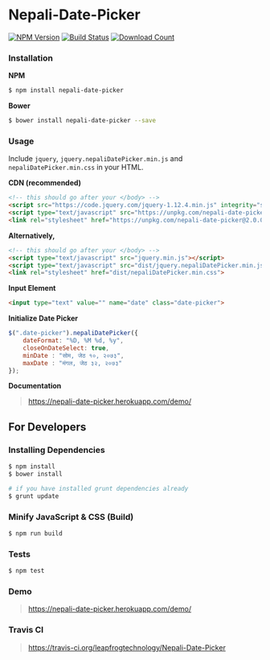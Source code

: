 # Nepali-Date-Picker

[![NPM Version][npm-image]][npm-url]
[![Build Status][travis-image]][travis-url]
[![Download Count][download-url]][npm-url]

[travis-image]: https://img.shields.io/travis/leapfrogtechnology/Nepali-Date-Picker.svg?style=flat-square
[travis-url]: https://travis-ci.org/leapfrogtechnology/Nepali-Date-Picker
[npm-image]: https://img.shields.io/npm/v/nepali-date-picker.svg?style=flat-square
[npm-url]: https://npmjs.org/package/nepali-date-picker
[download-url]: https://img.shields.io/npm/dt/nepali-date-picker.svg?style=flat-square

### Installation

**NPM**

```bash
$ npm install nepali-date-picker
```

**Bower**

```bash
$ bower install nepali-date-picker --save
```

### Usage

Include `jquery`, `jquery.nepaliDatePicker.min.js` and `nepaliDatePicker.min.css` in your HTML.

**CDN (recommended)**

```html
<!-- this should go after your </body> -->
<script src="https://code.jquery.com/jquery-1.12.4.min.js" integrity="sha256-ZosEbRLbNQzLpnKIkEdrPv7lOy9C27hHQ+Xp8a4MxAQ=" crossorigin="anonymous"></script>
<script type="text/javascript" src="https://unpkg.com/nepali-date-picker@2.0.0/dist/jquery.nepaliDatePicker.min.js" integrity="sha384-bBN6UZ/L0DswJczUYcUXb9lwIfAnJSGWjU3S0W5+IlyrjK0geKO+7chJ7RlOtrrF" crossorigin="anonymous"></script>
<link rel="stylesheet" href="https://unpkg.com/nepali-date-picker@2.0.0/dist/nepaliDatePicker.min.css" integrity="sha384-Fligaq3qH5qXDi+gnnhQctSqfMKJvH4U8DTA+XGemB/vv9AUHCwmlVR/B3Z4nE+q" crossorigin="anonymous">
```

**Alternatively,**

```html
<!-- this should go after your </body> -->
<script type="text/javascript" src="jquery.min.js"></script>
<script type="text/javascript" src="dist/jquery.nepaliDatePicker.min.js"></script>
<link rel="stylesheet" href="dist/nepaliDatePicker.min.css">
```

**Input Element**

```html
<input type="text" value="" name="date" class="date-picker">
```

**Initialize Date Picker**

```javascript
$(".date-picker").nepaliDatePicker({
    dateFormat: "%D, %M %d, %y",
    closeOnDateSelect: true,
    minDate : "सोम, जेठ १०, २०७३",
    maxDate : "मंगल, जेठ ३२, २०७३"
});
```

**Documentation**

> https://nepali-date-picker.herokuapp.com/demo/

## For Developers

### Installing Dependencies

```bash
$ npm install
$ bower install

# if you have installed grunt dependencies already
$ grunt update
```

 ### Minify JavaScript & CSS (Build)

 ```bash
 $ npm run build
 ```

 ### Tests

  ```bash
  $ npm test
  ```

### Demo

> https://nepali-date-picker.herokuapp.com/demo/

### Travis CI

> https://travis-ci.org/leapfrogtechnology/Nepali-Date-Picker
